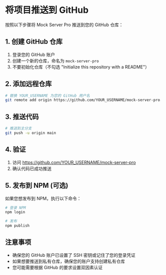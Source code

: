 # 将项目推送到 GitHub

按照以下步骤将 Mock Server Pro 推送到您的 GitHub 仓库：

## 1. 创建 GitHub 仓库

1. 登录您的 GitHub 账户
2. 创建一个新的仓库，命名为 `mock-server-pro`
3. 不要初始化仓库（不勾选 "Initialize this repository with a README"）

## 2. 添加远程仓库

```bash
# 替换 YOUR_USERNAME 为您的 GitHub 用户名
git remote add origin https://github.com/YOUR_USERNAME/mock-server-pro.git
```

## 3. 推送代码

```bash
# 推送到主分支
git push -u origin main
```

## 4. 验证

1. 访问 https://github.com/YOUR_USERNAME/mock-server-pro
2. 确认代码已成功推送

## 5. 发布到 NPM (可选)

如果您想发布到 NPM，执行以下命令：

```bash
# 登录 NPM
npm login

# 发布
npm publish
```

## 注意事项

- 确保您的 GitHub 账户已设置了 SSH 密钥或记住了您的登录凭证
- 如果想要推送到私有仓库，确保您的账户支持创建私有仓库
- 您可能需要根据 GitHub 的要求设置双因素认证 